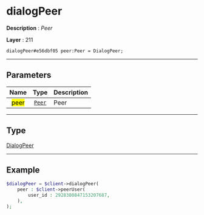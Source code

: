 # dialogPeer

**Description** : *Peer*

**Layer** : 211

```tl
dialogPeer#e56dbf05 peer:Peer = DialogPeer;
```

---

## Parameters

| Name | Type | Description |
| :---: | :---: | :--- |
| <mark>peer</mark> | [`Peer`](type/Peer) | Peer |

---

## Type

[DialogPeer](type/DialogPeer)

---

## Example

```php
$dialogPeer = $client->dialogPeer(
	peer : $client->peerUser(
		user_id : 2928380847153207687,
	),
);
```
